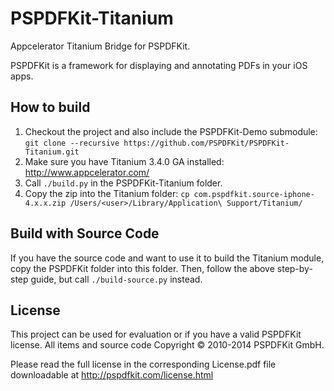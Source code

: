 PSPDFKit-Titanium
=================

Appcelerator Titanium Bridge for PSPDFKit.

PSPDFKit is a framework for displaying and annotating PDFs in your iOS apps.

## How to build

1. Checkout the project and also include the PSPDFKit-Demo submodule: `git clone --recursive https://github.com/PSPDFKit/PSPDFKit-Titanium.git`
2. Make sure you have Titanium 3.4.0 GA installed: http://www.appcelerator.com/
3. Call `./build.py` in the PSPDFKit-Titanium folder.
4. Copy the zip into the Titanium folder: `cp com.pspdfkit.source-iphone-4.x.x.zip /Users/<user>/Library/Application\ Support/Titanium/`

## Build with Source Code

If you have the source code and want to use it to build the Titanium module, copy the PSPDFKit folder into this folder.
Then, follow the above step-by-step guide, but call `./build-source.py` instead.

## License

This project can be used for evaluation or if you have a valid PSPDFKit license.
All items and source code Copyright © 2010-2014 PSPDFKit GmbH.

Please read the full license in the corresponding License.pdf file downloadable at
http://pspdfkit.com/license.html